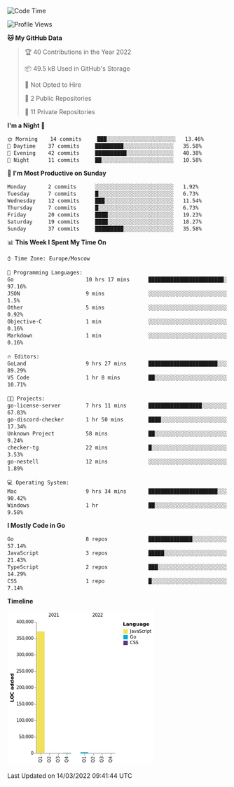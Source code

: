 <!--START_SECTION:waka-->
![Code Time](http://img.shields.io/badge/Code%20Time-211%20hrs%202%20mins-blue)

![Profile Views](http://img.shields.io/badge/Profile%20Views-0-blue)

**🐱 My GitHub Data** 

> 🏆 40 Contributions in the Year 2022
 > 
> 📦 49.5 kB Used in GitHub's Storage 
 > 
> 🚫 Not Opted to Hire
 > 
> 📜 2 Public Repositories 
 > 
> 🔑 11 Private Repositories  
 > 
**I'm a Night 🦉** 

```text
🌞 Morning    14 commits     ███░░░░░░░░░░░░░░░░░░░░░░   13.46% 
🌆 Daytime    37 commits     █████████░░░░░░░░░░░░░░░░   35.58% 
🌃 Evening    42 commits     ██████████░░░░░░░░░░░░░░░   40.38% 
🌙 Night      11 commits     ██░░░░░░░░░░░░░░░░░░░░░░░   10.58%

```
📅 **I'm Most Productive on Sunday** 

```text
Monday       2 commits      ░░░░░░░░░░░░░░░░░░░░░░░░░   1.92% 
Tuesday      7 commits      █░░░░░░░░░░░░░░░░░░░░░░░░   6.73% 
Wednesday    12 commits     ███░░░░░░░░░░░░░░░░░░░░░░   11.54% 
Thursday     7 commits      █░░░░░░░░░░░░░░░░░░░░░░░░   6.73% 
Friday       20 commits     ████░░░░░░░░░░░░░░░░░░░░░   19.23% 
Saturday     19 commits     ████░░░░░░░░░░░░░░░░░░░░░   18.27% 
Sunday       37 commits     █████████░░░░░░░░░░░░░░░░   35.58%

```


📊 **This Week I Spent My Time On** 

```text
⌚︎ Time Zone: Europe/Moscow

💬 Programming Languages: 
Go                       10 hrs 17 mins      ████████████████████████░   97.16% 
JSON                     9 mins              ░░░░░░░░░░░░░░░░░░░░░░░░░   1.5% 
Other                    5 mins              ░░░░░░░░░░░░░░░░░░░░░░░░░   0.92% 
Objective-C              1 min               ░░░░░░░░░░░░░░░░░░░░░░░░░   0.16% 
Markdown                 1 min               ░░░░░░░░░░░░░░░░░░░░░░░░░   0.16%

🔥 Editors: 
GoLand                   9 hrs 27 mins       ██████████████████████░░░   89.29% 
VS Code                  1 hr 8 mins         ██░░░░░░░░░░░░░░░░░░░░░░░   10.71%

🐱‍💻 Projects: 
go-license-server        7 hrs 11 mins       █████████████████░░░░░░░░   67.83% 
go-discord-checker       1 hr 50 mins        ████░░░░░░░░░░░░░░░░░░░░░   17.34% 
Unknown Project          58 mins             ██░░░░░░░░░░░░░░░░░░░░░░░   9.24% 
checker-tg               22 mins             █░░░░░░░░░░░░░░░░░░░░░░░░   3.53% 
go-nestell               12 mins             ░░░░░░░░░░░░░░░░░░░░░░░░░   1.89%

💻 Operating System: 
Mac                      9 hrs 34 mins       ██████████████████████░░░   90.42% 
Windows                  1 hr                ██░░░░░░░░░░░░░░░░░░░░░░░   9.58%

```

**I Mostly Code in Go** 

```text
Go                       8 repos             ██████████████░░░░░░░░░░░   57.14% 
JavaScript               3 repos             █████░░░░░░░░░░░░░░░░░░░░   21.43% 
TypeScript               2 repos             ███░░░░░░░░░░░░░░░░░░░░░░   14.29% 
CSS                      1 repo              █░░░░░░░░░░░░░░░░░░░░░░░░   7.14%

```


**Timeline**

![Chart not found](https://raw.githubusercontent.com/jeezft/jeezft/main/charts/bar_graph.png) 


 Last Updated on 14/03/2022 09:41:44 UTC
<!--END_SECTION:waka-->
